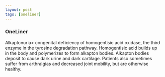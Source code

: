 ```yaml
---
layout: post
tags: [oneliner]
---
```



### OneLiner

Alkaptonuria> congenital deficiency of homogentisic acid oxidase, the third enzyme in the tyrosine degradation pathway. Homogentisic acid builds up in the body and polymerizes to form alkapton bodies. Alkapton bodies deposit to cause dark urine and dark cartilage. Patients also sometimes suffer from arthralgias and decreased joint mobility, but are otherwise healthy.
